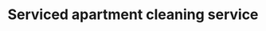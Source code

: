 ---
title: "Serviced apartment cleaning service"
alt: "Spotless cleaning and restocking to maintain premium serviced apartments"
description: "Spotless cleaning and restocking to maintain premium serviced apartments"
category: "commercial-cleaning"
subcategory: "serviced-apartment-cleaning"
image: "/commercial-cleaning/serviced-apartment-cleaning.png"
ogImage: "/commercial-cleaning/serviced-apartment-cleaning.png"
colour: "blue"
pathtxt: "Serviced apartment cleaning"
published: true
---